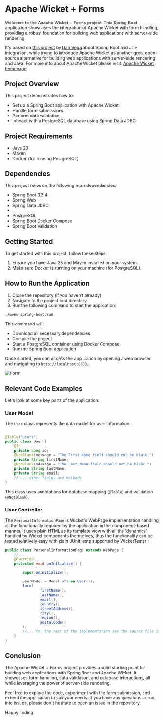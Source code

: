 # Apache Wicket + Forms

Welcome to the Apache Wicket + Forms project!
This Spring Boot application showcases the integration of Apache Wicket with form handling, providing a robust
foundation for building web applications with server-side rendering.

It's based on [this project](https://github.com/danvega/jte-forms) by [Dan Vega](https://www.danvega.dev/) about Spring Boot and JTE integration, while trying to introduce Apache Wicket
as another great open-source alternative for building web applications with server-side rendering and Java.
For more info about Apache Wicket please visit: [Apache Wicket homepage](https://wicket.apache.org/).

## Project Overview

This project demonstrates how to:

- Set up a Spring Boot application with Apache Wicket
- Handle form submissions
- Perform data validation
- Interact with a PostgreSQL database using Spring Data JDBC

## Project Requirements

- Java 23
- Maven
- Docker (for running PostgreSQL)

## Dependencies

This project relies on the following main dependencies:

- Spring Boot 3.3.4
- Spring Web
- Spring Data JDBC
-
- PostgreSQL
- Spring Boot Docker Compose
- Spring Boot Validation

## Getting Started

To get started with this project, follow these steps:

1. Ensure you have Java 23 and Maven installed on your system.
2. Make sure Docker is running on your machine (for PostgreSQL).

## How to Run the Application

1. Clone the repository (if you haven't already).
2. Navigate to the project root directory.
3. Run the following command to start the application:

```bash
./mvnw spring-boot:run
```

This command will:

- Download all necessary dependencies
- Compile the project
- Start a PostgreSQL container using Docker Compose
- Run the Spring Boot application

Once started, you can access the application by opening a web browser and navigating to `http://localhost:8080`.

![Form](/images/personal_info_form.png)

## Relevant Code Examples

Let's look at some key parts of the application:

### User Model

The `User` class represents the data model for user information:

```java

@Table("users")
public class User {
	@Id
	private Long id;
	@NotBlank(message = "The First Name field should not be blank.")
	private String firstName;
	@NotBlank(message = "The Last Name field should not be blank.")
	private String lastName;
	private String email;
	// ... other fields and methods
}
```

This class uses annotations for database mapping (`@Table`) and validation (`@NotBlank`).

### User Controller

The `PersonalInformationPage` is Wicket's WebPage implementation handling all the functionality
required by the application in the component-based manner. It uses plain HTML as its template view
with all the 'dynamics' handled by Wicket components themselves, thus the functionality can be tested
relatively easy with plain JUnit tests supported by WicketTester :

```java
public class PersonalInformationPage extends WebPage {
	//... 
	@Override
	protected void onInitialize() {

		super.onInitialize();

		userModel = Model.of(new User());
		form(
				firstName(),
				lastName(),
				email(),
				country(),
				streetAddress(),
				city(),
				region(),
				postalCode()
		);
		//... for the rest of the implementation see the source file itself
	}
}
```

## Conclusion

The Apache Wicket + Forms project provides a solid starting point for building web applications with Spring Boot and
Apache Wicket.
It showcases form handling, data validation, and database interactions, all while leveraging the power of server-side
rendering.

Feel free to explore the code, experiment with the form submission, and extend the application to suit your needs.
If you have any questions or run into issues, please don't hesitate to open an issue in the repository.

Happy coding!




